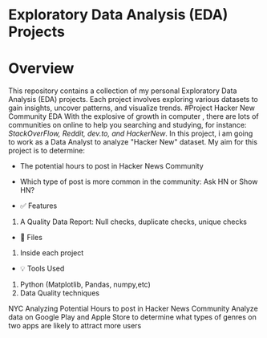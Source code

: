 # Exploratory Data Analysis (EDA) Projects
# Overview
This repository contains a collection of my personal Exploratory Data Analysis (EDA) projects. Each project involves exploring various datasets to gain insights, uncover patterns, and visualize trends.
#Project
Hacker New Community EDA
With the explosive of growth in computer , there are lots of communities on online to help you searching and studying, for instance: *StackOverFlow, Reddit, dev.to, and HackerNew*. In this project, i am going to work as a Data Analyst to analyze "Hacker New" dataset. My aim for this project is to determine:
- The potential hours to post in Hacker News Community
- Which type of post is more common in the community: Ask HN or Show HN?






- ✅ Features
 1. A Quality Data Report: Null checks, duplicate checks, unique checks
- 📂 Files
1. Inside each project
- 💡 Tools Used
 1. Python (Matplotlib, Pandas, numpy,etc)
 2. Data Quality techniques

NYC Analyzing Potential Hours to post in Hacker News Community
Analyze data on Google Play and Apple Store to determine what types of genres on two apps are likely to attract more users
